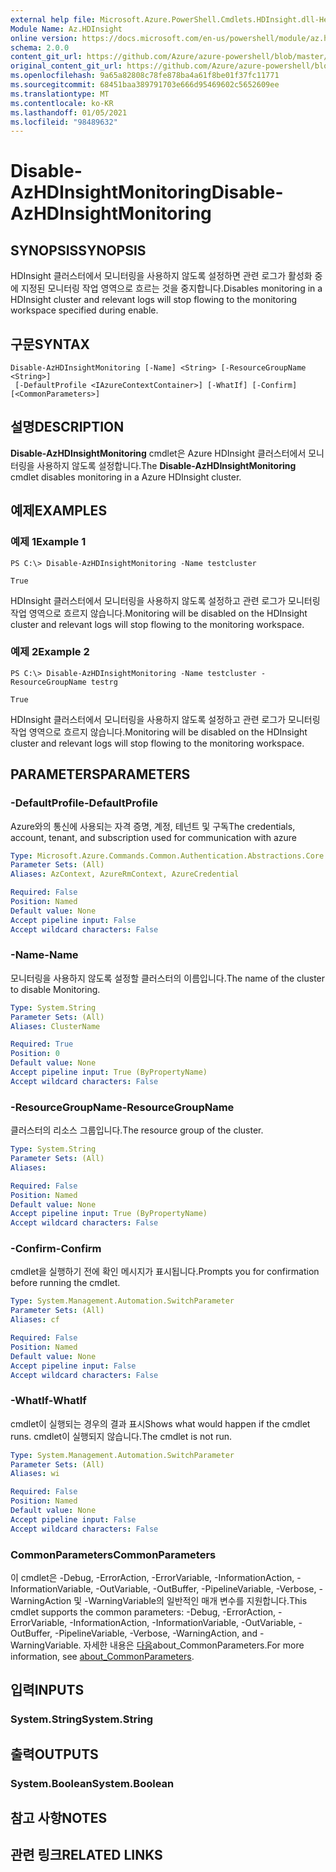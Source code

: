 ```yaml
---
external help file: Microsoft.Azure.PowerShell.Cmdlets.HDInsight.dll-Help.xml
Module Name: Az.HDInsight
online version: https://docs.microsoft.com/en-us/powershell/module/az.hdinsight/disable-azhdinsightmonitoring
schema: 2.0.0
content_git_url: https://github.com/Azure/azure-powershell/blob/master/src/HDInsight/HDInsight/help/Disable-AzHDInsightMonitoring.md
original_content_git_url: https://github.com/Azure/azure-powershell/blob/master/src/HDInsight/HDInsight/help/Disable-AzHDInsightMonitoring.md
ms.openlocfilehash: 9a65a82808c78fe878ba4a61f8be01f37fc11771
ms.sourcegitcommit: 68451baa389791703e666d95469602c5652609ee
ms.translationtype: MT
ms.contentlocale: ko-KR
ms.lasthandoff: 01/05/2021
ms.locfileid: "98489632"
---
```

# <span data-ttu-id="4fc4b-101">Disable-AzHDInsightMonitoring</span><span class="sxs-lookup"><span data-stu-id="4fc4b-101">Disable-AzHDInsightMonitoring</span></span>

## <span data-ttu-id="4fc4b-102">SYNOPSIS</span><span class="sxs-lookup"><span data-stu-id="4fc4b-102">SYNOPSIS</span></span>
<span data-ttu-id="4fc4b-103">HDInsight 클러스터에서 모니터링을 사용하지 않도록 설정하면 관련 로그가 활성화 중에 지정된 모니터링 작업 영역으로 흐르는 것을 중지합니다.</span><span class="sxs-lookup"><span data-stu-id="4fc4b-103">Disables monitoring in a HDInsight cluster and relevant logs will stop flowing to the monitoring workspace specified during enable.</span></span>

## <span data-ttu-id="4fc4b-104">구문</span><span class="sxs-lookup"><span data-stu-id="4fc4b-104">SYNTAX</span></span>

```
Disable-AzHDInsightMonitoring [-Name] <String> [-ResourceGroupName <String>]
 [-DefaultProfile <IAzureContextContainer>] [-WhatIf] [-Confirm] [<CommonParameters>]
```

## <span data-ttu-id="4fc4b-105">설명</span><span class="sxs-lookup"><span data-stu-id="4fc4b-105">DESCRIPTION</span></span>
<span data-ttu-id="4fc4b-106">**Disable-AzHDInsightMonitoring** cmdlet은 Azure HDInsight 클러스터에서 모니터링을 사용하지 않도록 설정합니다.</span><span class="sxs-lookup"><span data-stu-id="4fc4b-106">The **Disable-AzHDInsightMonitoring** cmdlet disables monitoring in a Azure HDInsight cluster.</span></span>

## <span data-ttu-id="4fc4b-107">예제</span><span class="sxs-lookup"><span data-stu-id="4fc4b-107">EXAMPLES</span></span>

### <span data-ttu-id="4fc4b-108">예제 1</span><span class="sxs-lookup"><span data-stu-id="4fc4b-108">Example 1</span></span>
```
PS C:\> Disable-AzHDInsightMonitoring -Name testcluster

True
```

<span data-ttu-id="4fc4b-109">HDInsight 클러스터에서 모니터링을 사용하지 않도록 설정하고 관련 로그가 모니터링 작업 영역으로 흐르지 않습니다.</span><span class="sxs-lookup"><span data-stu-id="4fc4b-109">Monitoring will be disabled on the HDInsight cluster and relevant logs will stop flowing to the monitoring workspace.</span></span>

### <span data-ttu-id="4fc4b-110">예제 2</span><span class="sxs-lookup"><span data-stu-id="4fc4b-110">Example 2</span></span>
```
PS C:\> Disable-AzHDInsightMonitoring -Name testcluster -ResourceGroupName testrg

True
```

<span data-ttu-id="4fc4b-111">HDInsight 클러스터에서 모니터링을 사용하지 않도록 설정하고 관련 로그가 모니터링 작업 영역으로 흐르지 않습니다.</span><span class="sxs-lookup"><span data-stu-id="4fc4b-111">Monitoring will be disabled on the HDInsight cluster and relevant logs will stop flowing to the monitoring workspace.</span></span>

## <span data-ttu-id="4fc4b-112">PARAMETERS</span><span class="sxs-lookup"><span data-stu-id="4fc4b-112">PARAMETERS</span></span>

### <span data-ttu-id="4fc4b-113">-DefaultProfile</span><span class="sxs-lookup"><span data-stu-id="4fc4b-113">-DefaultProfile</span></span>
<span data-ttu-id="4fc4b-114">Azure와의 통신에 사용되는 자격 증명, 계정, 테넌트 및 구독</span><span class="sxs-lookup"><span data-stu-id="4fc4b-114">The credentials, account, tenant, and subscription used for communication with azure</span></span>

```yaml
Type: Microsoft.Azure.Commands.Common.Authentication.Abstractions.Core.IAzureContextContainer
Parameter Sets: (All)
Aliases: AzContext, AzureRmContext, AzureCredential

Required: False
Position: Named
Default value: None
Accept pipeline input: False
Accept wildcard characters: False
```

### <span data-ttu-id="4fc4b-115">-Name</span><span class="sxs-lookup"><span data-stu-id="4fc4b-115">-Name</span></span>
<span data-ttu-id="4fc4b-116">모니터링을 사용하지 않도록 설정할 클러스터의 이름입니다.</span><span class="sxs-lookup"><span data-stu-id="4fc4b-116">The name of the cluster to disable Monitoring.</span></span>

```yaml
Type: System.String
Parameter Sets: (All)
Aliases: ClusterName

Required: True
Position: 0
Default value: None
Accept pipeline input: True (ByPropertyName)
Accept wildcard characters: False
```

### <span data-ttu-id="4fc4b-117">-ResourceGroupName</span><span class="sxs-lookup"><span data-stu-id="4fc4b-117">-ResourceGroupName</span></span>
<span data-ttu-id="4fc4b-118">클러스터의 리소스 그룹입니다.</span><span class="sxs-lookup"><span data-stu-id="4fc4b-118">The resource group of the cluster.</span></span>

```yaml
Type: System.String
Parameter Sets: (All)
Aliases:

Required: False
Position: Named
Default value: None
Accept pipeline input: True (ByPropertyName)
Accept wildcard characters: False
```

### <span data-ttu-id="4fc4b-119">-Confirm</span><span class="sxs-lookup"><span data-stu-id="4fc4b-119">-Confirm</span></span>
<span data-ttu-id="4fc4b-120">cmdlet을 실행하기 전에 확인 메시지가 표시됩니다.</span><span class="sxs-lookup"><span data-stu-id="4fc4b-120">Prompts you for confirmation before running the cmdlet.</span></span>

```yaml
Type: System.Management.Automation.SwitchParameter
Parameter Sets: (All)
Aliases: cf

Required: False
Position: Named
Default value: None
Accept pipeline input: False
Accept wildcard characters: False
```

### <span data-ttu-id="4fc4b-121">-WhatIf</span><span class="sxs-lookup"><span data-stu-id="4fc4b-121">-WhatIf</span></span>
<span data-ttu-id="4fc4b-122">cmdlet이 실행되는 경우의 결과 표시</span><span class="sxs-lookup"><span data-stu-id="4fc4b-122">Shows what would happen if the cmdlet runs.</span></span> <span data-ttu-id="4fc4b-123">cmdlet이 실행되지 않습니다.</span><span class="sxs-lookup"><span data-stu-id="4fc4b-123">The cmdlet is not run.</span></span>

```yaml
Type: System.Management.Automation.SwitchParameter
Parameter Sets: (All)
Aliases: wi

Required: False
Position: Named
Default value: None
Accept pipeline input: False
Accept wildcard characters: False
```

### <span data-ttu-id="4fc4b-124">CommonParameters</span><span class="sxs-lookup"><span data-stu-id="4fc4b-124">CommonParameters</span></span>
<span data-ttu-id="4fc4b-125">이 cmdlet은 -Debug, -ErrorAction, -ErrorVariable, -InformationAction, -InformationVariable, -OutVariable, -OutBuffer, -PipelineVariable, -Verbose, -WarningAction 및 -WarningVariable의 일반적인 매개 변수를 지원합니다.</span><span class="sxs-lookup"><span data-stu-id="4fc4b-125">This cmdlet supports the common parameters: -Debug, -ErrorAction, -ErrorVariable, -InformationAction, -InformationVariable, -OutVariable, -OutBuffer, -PipelineVariable, -Verbose, -WarningAction, and -WarningVariable.</span></span> <span data-ttu-id="4fc4b-126">자세한 내용은 [다음](http://go.microsoft.com/fwlink/?LinkID=113216)about_CommonParameters.</span><span class="sxs-lookup"><span data-stu-id="4fc4b-126">For more information, see [about_CommonParameters](http://go.microsoft.com/fwlink/?LinkID=113216).</span></span>

## <span data-ttu-id="4fc4b-127">입력</span><span class="sxs-lookup"><span data-stu-id="4fc4b-127">INPUTS</span></span>

### <span data-ttu-id="4fc4b-128">System.String</span><span class="sxs-lookup"><span data-stu-id="4fc4b-128">System.String</span></span>

## <span data-ttu-id="4fc4b-129">출력</span><span class="sxs-lookup"><span data-stu-id="4fc4b-129">OUTPUTS</span></span>

### <span data-ttu-id="4fc4b-130">System.Boolean</span><span class="sxs-lookup"><span data-stu-id="4fc4b-130">System.Boolean</span></span>

## <span data-ttu-id="4fc4b-131">참고 사항</span><span class="sxs-lookup"><span data-stu-id="4fc4b-131">NOTES</span></span>

## <span data-ttu-id="4fc4b-132">관련 링크</span><span class="sxs-lookup"><span data-stu-id="4fc4b-132">RELATED LINKS</span></span>
